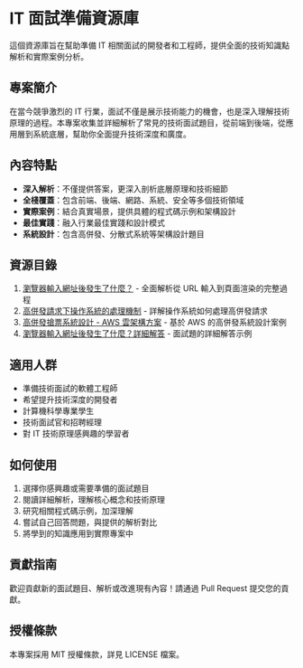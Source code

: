 # IT 面試準備資源庫

這個資源庫旨在幫助準備 IT 相關面試的開發者和工程師，提供全面的技術知識點解析和實際案例分析。

## 專案簡介

在當今競爭激烈的 IT 行業，面試不僅是展示技術能力的機會，也是深入理解技術原理的過程。本專案收集並詳細解析了常見的技術面試題目，從前端到後端，從應用層到系統底層，幫助你全面提升技術深度和廣度。

## 內容特點

- **深入解析**：不僅提供答案，更深入剖析底層原理和技術細節
- **全棧覆蓋**：包含前端、後端、網路、系統、安全等多個技術領域
- **實際案例**：結合真實場景，提供具體的程式碼示例和架構設計
- **最佳實踐**：融入行業最佳實踐和設計模式
- **系統設計**：包含高併發、分散式系統等架構設計題目

## 資源目錄

1. [瀏覽器輸入網址後發生了什麼？](interview_questions.md) - 全面解析從 URL 輸入到頁面渲染的完整過程
2. [高併發請求下操作系統的處理機制](high_concurrency.md) - 詳解操作系統如何處理高併發請求
3. [高併發搶票系統設計 - AWS 雲架構方案](ticket_system_design.md) - 基於 AWS 的高併發系統設計案例
4. [瀏覽器輸入網址後發生了什麼？詳細解答](answer.md) - 面試題的詳細解答示例

## 適用人群

- 準備技術面試的軟體工程師
- 希望提升技術深度的開發者
- 計算機科學專業學生
- 技術面試官和招聘經理
- 對 IT 技術原理感興趣的學習者

## 如何使用

1. 選擇你感興趣或需要準備的面試題目
2. 閱讀詳細解析，理解核心概念和技術原理
3. 研究相關程式碼示例，加深理解
4. 嘗試自己回答問題，與提供的解析對比
5. 將學到的知識應用到實際專案中

## 貢獻指南

歡迎貢獻新的面試題目、解析或改進現有內容！請通過 Pull Request 提交您的貢獻。

## 授權條款

本專案採用 MIT 授權條款，詳見 LICENSE 檔案。
